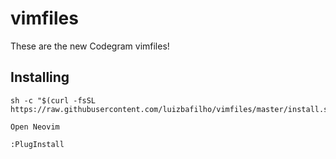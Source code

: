# vimfiles

These are the new Codegram vimfiles!

## Installing

    sh -c "$(curl -fsSL https://raw.githubusercontent.com/luizbafilho/vimfiles/master/install.sh)"

    Open Neovim

    :PlugInstall


